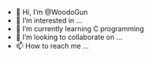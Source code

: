 - 👋 Hi, I’m @WoodoGun
- 👀 I’m interested in ...
- 🌱 I’m currently learning C programming
- 💞️ I’m looking to collaborate on ...
- 📫 How to reach me ...

<!---
WoodoGun/WoodoGun is a ✨ special ✨ repository because its `README.md` (this file) appears on your GitHub profile.
You can click the Preview link to take a look at your changes.
--->
